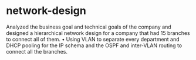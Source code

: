# network-design
Analyzed the business goal and technical goals of the company and designed a  hierarchical network design for a company that had 15 branches to connect all of them. • Using VLAN to separate every department and DHCP pooling for the IP schema and the  OSPF and inter-VLAN routing to connect all the branches. 
